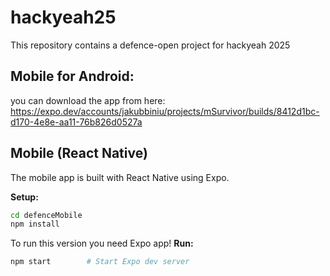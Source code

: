 # hackyeah25

This repository contains a defence-open project for hackyeah 2025

## Mobile for Android:
you can download the app from here:
https://expo.dev/accounts/jakubbiniu/projects/mSurvivor/builds/8412d1bc-d170-4e8e-aa11-76b826d0527a

## Mobile (React Native)

The mobile app is built with React Native using Expo.

**Setup:**
```bash
cd defenceMobile
npm install
```

To run this version you need Expo app!
**Run:**
```bash
npm start        # Start Expo dev server
```
